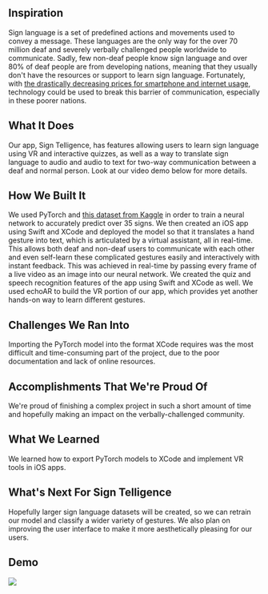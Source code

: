 
## Inspiration
Sign language is a set of predefined actions and movements used to convey a message. These languages are the only way for the over 70 million deaf and severely verbally challenged people worldwide to communicate. Sadly, few non-deaf people know sign language and over 80% of deaf people are from developing nations, meaning that they usually don't have the resources or support to learn sign language. Fortunately, with [the drastically decreasing prices for smartphone and internet usage](https://qz.com/india/1483368/indias-smartphone-internet-usage-will-surge-by-2022-cisco-says/), technology could be used to break this barrier of communication, especially in these poorer nations.

## What It Does
Our app, Sign Telligence, has features allowing users to learn sign language using VR and interactive quizzes, as well as a way to translate sign language to audio and audio to text for two-way communication between a deaf and normal person. Look at our video demo below for more details.

## How We Built It
We used PyTorch and [this dataset from Kaggle](https://www.kaggle.com/ayuraj/american-sign-language-dataset) in order to train a neural network to accurately predict over 35 signs. We then created an iOS app using Swift and XCode and deployed the model so that it translates a hand gesture into text, which is articulated by a virtual assistant, all in real-time. This allows both deaf and non-deaf users to communicate with each other and even self-learn these complicated gestures easily and interactively with instant feedback. This was achieved in real-time by passing every frame of a live video as an image into our neural network. We created the quiz and speech recognition features of the app using Swift and XCode as well. We used echoAR to build the VR portion of our app, which provides yet another hands-on way to learn different gestures.

## Challenges We Ran Into
Importing the PyTorch model into the format XCode requires was the most difficult and time-consuming part of the project, due to the poor documentation and lack of online resources. 

## Accomplishments That We're Proud Of
We're proud of finishing a complex project in such a short amount of time and hopefully making an impact on the verbally-challenged community.

## What We Learned
We learned how to export PyTorch models to XCode and implement VR tools in iOS apps. 

## What's Next For Sign Telligence
Hopefully larger sign language datasets will be created, so we can retrain our model and classify a wider variety of gestures. We also plan on improving the user interface to make it more aesthetically pleasing for our users.

## Demo
[![](http://img.youtube.com/vi/9iuHfg67M94/0.jpg)](http://www.youtube.com/watch?v=9iuHfg67M94 '')
